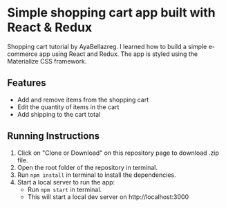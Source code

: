 # Simple shopping cart app built with React & Redux

Shopping cart tutorial by AyaBellazreg. I learned how to build a simple e-commerce app using React and Redux. The app is styled using the Materialize CSS framework.

## Features

- Add and remove items from the shopping cart
- Edit the quantity of items in the cart
- Add shipping to the cart total

## Running Instructions

1. Click on "Clone or Download" on this repository page to download .zip file.
2. Open the root folder of the repository in terminal.
3. Run `npm install` in terminal to install the dependencies.
4. Start a local server to run the app:
   - Run `npm start` in terminal.
   - This will start a local dev server on http://localhost:3000
